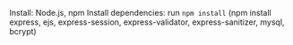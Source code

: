 Install: Node.js, npm
Install dependencies: run `npm install` (npm install express, ejs, express-session, express-validator, express-sanitizer, mysql, bcrypt)